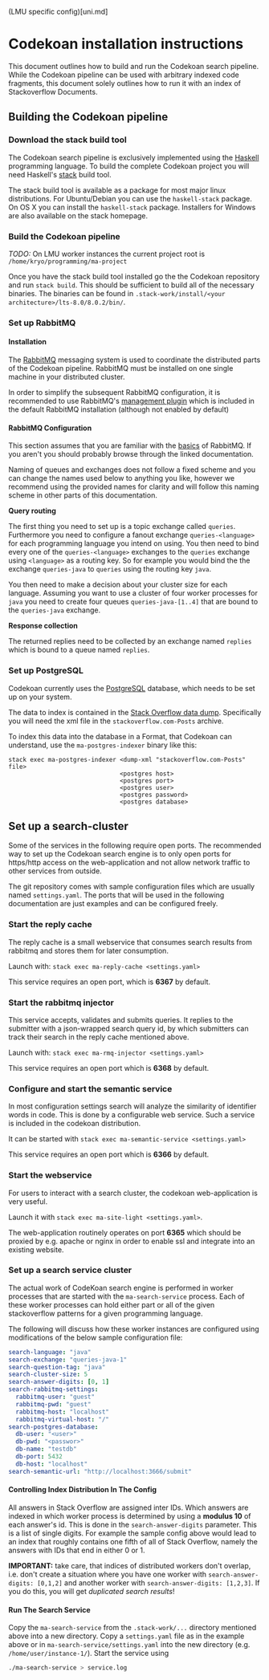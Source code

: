 (LMU specific config)[uni.md]
# Codekoan installation instructions

This document outlines how to build and run the Codekoan search pipeline. While
the Codekoan pipeline can be used with arbitrary indexed code fragments, this
document solely outlines how to run it with an index of Stackoverflow Documents.

## Building the Codekoan pipeline

### Download the stack build tool

The Codekoan search pipeline is exclusively implemented using
the [Haskell](http://haskell.org) programming language. To build the complete
Codekoan project you will need Haskell's [stack](https://haskellstack.org/)
build tool.

The stack build tool is available as a package for most major linux
distributions. For Ubuntu/Debian you can use the `haskell-stack` package.  On OS
X you can install the `haskell-stack` package. Installers for Windows are also
available on the stack homepage.

### Build the Codekoan pipeline

*TODO:* On LMU worker instances the current project root is
`/home/kryo/programming/ma-project`

Once you have the stack build tool installed go the the Codekoan repository and
run `stack build`. This should be sufficient to build all of the necessary
binaries. The binaries can be found in `.stack-work/install/<your
architecture>/lts-8.0/8.0.2/bin/`.

### Set up RabbitMQ

#### Installation

The [RabbitMQ](https://www.rabbitmq.com) messaging system is used to coordinate
the distributed parts of the Codekoan pipeline. RabbitMQ must be installed on
one single machine in your distributed cluster. 

In order to simplify the subsequent RabbitMQ configuration, it is recommended to
use RabbitMQ's [management plugin](https://www.rabbitmq.com/management.html)
which is included in the default RabbitMQ installation (although not enabled by
default)

#### RabbitMQ Configuration

This section assumes that you are familiar with
the [basics](https://www.rabbitmq.com/getstarted.html) of RabbitMQ. If you
aren't you should probably browse through the linked documentation. 

Naming of queues and exchanges does not follow a fixed scheme and you can change
the names used below to anything you like, however we recommend using the
provided names for clarity and will follow this naming scheme in other parts of
this documentation.

**Query routing**

The first thing you need to set up is a topic exchange called
`queries`. Furthermore you need to configure a fanout exchange
`queries-<language>` for each programming language you intend on using. You then
need to bind every one of the `queries-<language>` exchanges to the `queries`
exchange using `<language>` as a routing key. So for example you would bind the
the exchange `queries-java` to `queries` using the routing key `java`.

You then need to make a decision about your cluster size for each
language. Assuming you want to use a cluster of four worker processes for `java`
you need to create four queues `queries-java-[1..4]` that are bound to the
`queries-java` exchange.

**Response collection**

The returned replies need to be collected by an exchange named `replies` which
is bound to a queue named `replies`.

### Set up PostgreSQL

Codekoan currently uses the [PostgreSQL](https://www.postgresql.org/) database,
which needs to be set up on your system.

The data to index is contained in
the
[Stack Overflow data dump](https://archive.org/details/stackexchange). Specifically
you will need the xml file in the `stackoverflow.com-Posts` archive.

To index this data into the database in a Format, that Codekoan can understand,
use the `ma-postgres-indexer` binary like this:

```
stack exec ma-postgres-indexer <dump-xml "stackoverflow.com-Posts" file>
                               <postgres host>
							   <postgres port>
							   <postgres user>
							   <postgres password>
							   <postgres database>
```

## Set up a search-cluster

Some of the services in the following require open ports. The recommended way to
set up the Codekoan search engine is to only open ports for https/http access on
the web-application and not allow network traffic to other services from outside.

The git repository comes with sample configuration files which are usually named
`settings.yaml`. The ports that will be used in the following documentation are
just examples and can be configured freely.

### Start the reply cache

The reply cache is a small webservice that consumes search results from rabbitmq
and stores them for later consumption.

Launch with: `stack exec ma-reply-cache <settings.yaml>`

This service requires an open port, which is **6367** by default.

### Start the rabbitmq injector

This service accepts, validates and submits queries. It replies to the submitter
with a json-wrapped search query id, by which submitters can track their search
in the reply cache mentioned above.

Launch with: `stack exec ma-rmq-injector <settings.yaml>`

This service requires an open port which is **6368** by default.

### Configure and start the semantic service

In most configuration settings search will analyze the similarity of identifier
words in code. This is done by a configurable web service. Such a service is
included in the codekoan distribution.

It can be started with `stack exec ma-semantic-service <settings.yaml>`

This service requires an open port which is **6366** by default.

### Start the webservice

For users to interact with a search cluster, the codekoan web-application is
very useful.

Launch it with `stack exec ma-site-light <settings.yaml>`.

The web-application routinely operates on port **6365** which should be proxied
by e.g. apache or nginx in order to enable ssl and integrate into an existing
website.

### Set up a search service cluster

The actual work of CodeKoan search engine is performed in worker processes that
are started with the `ma-search-service` process. Each of these worker processes
can hold either part or all of the given stackoverflow patterns for a given
programming language.

The following will discuss how these worker instances are configured using
modifications of the below sample configuration file:

```yaml
search-language: "java"
search-exchange: "queries-java-1"
search-question-tag: "java"
search-cluster-size: 5
search-answer-digits: [0, 1]
search-rabbitmq-settings:
  rabbitmq-user: "guest"
  rabbitmq-pwd: "guest"
  rabbitmq-host: "localhost"
  rabbitmq-virtual-host: "/"
search-postgres-database:
  db-user: "<user>"
  db-pwd: "<passwor>"
  db-name: "testdb"
  db-port: 5432
  db-host: "localhost"
search-semantic-url: "http://localhost:3666/submit"
```


#### Controlling Index Distribution In The Config

All answers in Stack Overflow are assigned inter IDs. Which answers are indexed
in which worker process is determined by using a **modulus 10** of each answer's
id. This is done in the `search-answer-digits` parameter. This is a list of
single digits. For example the sample config above would lead to an index that
roughly contains one fifth of all of Stack Overflow, namely the answers with IDs
that end in either 0 or 1.

**IMPORTANT:** take care, that indices of distributed workers don't overlap,
i.e. don't create a situation where you have one worker with
`search-answer-digits: [0,1,2]` and another worker with `search-answer-digits: [1,2,3]`. If you do this, you will get *duplicated search results*!

#### Run The Search Service

Copy the `ma-search-service` from the `.stack-work/...` directory mentioned
above into a new directory. Copy a `settings.yaml` file as in the example above
or in `ma-search-service/settings.yaml` into the new directory (e.g.
`/home/user/instance-1/`). Start the service using 

```bash
./ma-search-service > service.log
```
